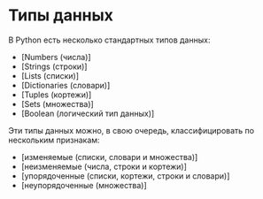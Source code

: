 # Типы данных

В Python есть несколько стандартных типов данных:

* [Numbers (числа)]
* [Strings (строки)]
* [Lists (списки)]
* [Dictionaries (словари)]
* [Tuples (кортежи)]
* [Sets (множества)]
* [Boolean (логический тип данных)]

Эти типы данных можно, в свою очередь, классифицировать по нескольким признакам:

* [изменяемые (списки, словари и множества)]
* [неизменяемые (числа, строки и кортежи)]
* [упорядоченные (списки, кортежи, строки и словари)]
* [неупорядоченные (множества)]

